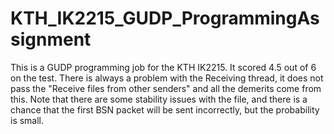 # KTH_IK2215_GUDP_ProgrammingAssignment
This is a GUDP programming job for the KTH IK2215. It scored 4.5 out of 6 on the test.
There is always a problem with the Receiving thread, it does not pass the "Receive files from other senders" and all the demerits come from this.
Note that there are some stability issues with the file, and there is a chance that the first BSN packet will be sent incorrectly, but the probability is small.
